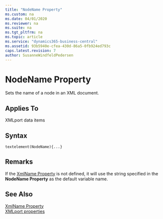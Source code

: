 ```yaml
---
title: "NodeName Property"
ms.custom: na
ms.date: 04/01/2020
ms.reviewer: na
ms.suite: na
ms.tgt_pltfrm: na
ms.topic: article
ms.service: "dynamics365-business-central"
ms.assetid: 93b5940e-cfea-430d-86a5-0fb924ed793c
caps.latest.revision: 7
author: SusanneWindfeldPedersen
---
```


 

# NodeName Property
Sets the name of a node in an XML document.  
  
## Applies To  
 XMLport data items

## Syntax
```
textelement(NodeName){...}
```
## Remarks
If the  [XmlName Property](devenv-xmlname-property.md) is not defined, it will use the string specified in the **NodeName Property** as the default variable name.

<!--
## Remarks  
 The name that you specify is inserted in the NodeName field of the XMLport Designer of the element or attribute in question.  
  
 You must enter node names in the order that they appear in the XML document. Parent elements must precede their child elements. Indent the node names of child elements under their parent elements using one indentation per level. List attributes under the elements that they define and indent them to the child level.  -->
  
## See Also  
 [XmlName Property](devenv-xmlname-property.md)  
 [XMLport properties](devenv-xmlport-properties.md)
